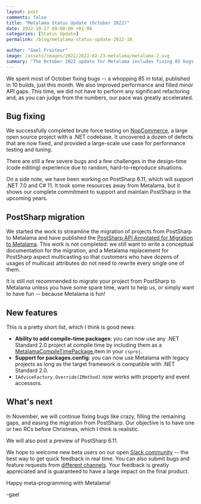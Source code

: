 ```yaml
---
layout: post 
comments: false
title: "Metalama Status Update (October 2022)"
date: 2022-10-27 09:00:00 +01:00
categories: [Status Update]
permalink: /blog/metalama-status-update-2022-10

author: "Gael Fraiteur"
image: /assets/images/2022/2022-02-23-metalama/metalama-2.svg
summary: "The October 2022 update for Metalama includes fixing 85 bugs, improving performance, and filling minor API gaps. Work has begun to streamline migration from PostSharp to Metalama, and new features have been added. Future plans involve further bug fixes and feature enhancements."
---
```


We spent most of October fixing bugs -- a whopping 85 in total, published in 10 builds, just this month. We also improved performance and filled minor API gaps. This time, we did not have to perform any significant refactoring and, as you can judge from the numbers, our pace was greatly accelerated. 

## Bug fixing

We successfully completed brute force testing on [NopCommerce](https://github.com/nopSolutions/nopCommerce), a large open source project with a .NET codebase. It uncovered a dozen of defects that are now fixed, and provided a large-scale use case for performance testing and tuning.

There are still a few severe bugs and a few challenges in the design-time (code editing) experience due to random, hard-to-reproduce situations.

On a side note, we have been working on PostSharp 6.11, which will support .NET 7.0 and C# 11. It took some resources away from Metalama, but it shows our complete commitment to support and maintain PostSharp in the upcoming years.

## PostSharp migration

We started the work to streamline the migration of projects from PostSharp to Metalama and have published the [PostSharp API Annotated for Migration to Metalama](https://doc.postsharp.net/metalama/migration-api). This work is not completed: we still want to write a conceptual documentation for the migration, and a Metalama replacement for PostSharp aspect multicasting so that customers who have dozens of usages of multicast attributes do not need to rewrite every single one of them.

It is still not recommended to migrate your project from PostSharp to Metalama unless you have some spare time, want to help us, or simply want to have fun -- because Metalama is fun!

## New features

This is a pretty short list, which I think is good news:


* **Ability to add compile-time packages**: you can now use any .NET Standard 2.0 project at compile time by including them as a [MetalamaCompileTimePackage ](https://doc.postsharp.net/metalama/aspects/templates/template-compile-time#calling-other-packages-from-compile-time-code) item in your `csproj`.
* **Support for packages.config**: you can now use Metalama with legacy projects as long as the target framework is compatible with .NET Standard 2.0.
* `IAdviceFactory.Override(IMethod)` now works with property and event accessors.



## What's next

In November, we will continue fixing bugs like crazy, filling the remaining gaps, and easing the migration from PostSharp. Our objective is to have one or two RCs before Christmas, which I think is realistic.

We will also post a preview of PostSharp 6.11.

We hope to welcome new beta users on our open [Slack community](https://www.postsharp.net/slack) -- the best way to get quick feedback in real time. You can also submit bugs and feature requests from [different channels](https://www.postsharp.net/metalama/support). Your feedback is greatly appreciated and is guaranteed to have a large impact on the final product.


Happy meta-programming with Metalama!

-gael

